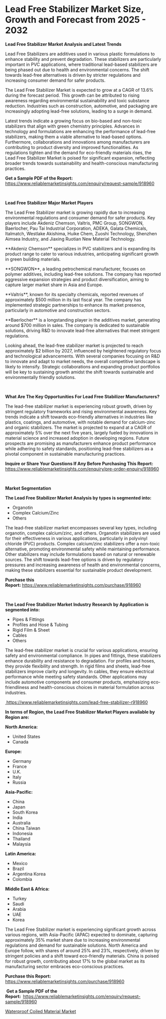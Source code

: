 <p><h1>Lead Free Stabilizer Market Size, Growth and Forecast from 2025 - 2032</h1></p><p><strong>Lead Free Stabilizer Market Analysis and Latest Trends</strong></p>
<p><p>Lead Free Stabilizers are additives used in various plastic formulations to enhance stability and prevent degradation. These stabilizers are particularly important in PVC applications, where traditional lead-based stabilizers are being phased out due to health and environmental concerns. The shift towards lead-free alternatives is driven by stricter regulations and increasing consumer demand for safer products.</p><p>The Lead Free Stabilizer Market is expected to grow at a CAGR of 13.6% during the forecast period. This growth can be attributed to rising awareness regarding environmental sustainability and toxic substance reduction. Industries such as construction, automotive, and packaging are increasingly adopting lead-free solutions, leading to a surge in demand.</p><p>Latest trends indicate a growing focus on bio-based and non-toxic stabilizers that align with green chemistry principles. Advances in technology and formulations are enhancing the performance of lead-free stabilizers, making them a viable alternative to lead-based options. Furthermore, collaborations and innovations among manufacturers are contributing to product diversity and improved functionalities. As regulations tighten and the demand for eco-friendly materials rises, the Lead Free Stabilizer Market is poised for significant expansion, reflecting broader trends towards sustainability and health-conscious manufacturing practices.</p></p>
<p><strong>Get a Sample PDF of the Report:&nbsp;</strong> <a href="https://www.reliablemarketinsights.com/enquiry/request-sample/918960?utm_campaign=3258&utm_medium=2&utm_source=Github&utm_content=ia&utm_term=02042025&utm_id=lead-free-stabilizer">https://www.reliablemarketinsights.com/enquiry/request-sample/918960</a></p>
<p>&nbsp;</p>
<p><strong>Lead Free Stabilizer Major Market Players</strong></p>
<p><p>The Lead Free Stabilizer market is growing rapidly due to increasing environmental regulations and consumer demand for safer products. Key players include Akdeniz Chemson, Valtris, PMC Group, SONGWON, Baerlocher, Pau Tai Industrial Corporation, ADEKA, Galata Chemicals, Italmatch, Westlake Akishima, Huike Chem, Zuoshi Technology, Shenzhen Aimsea Industry, and Jiaxing Ruotian New Material Technology.</p><p>**Akdeniz Chemson** specializes in PVC stabilizers and is expanding its product range to cater to various industries, anticipating significant growth in green building materials. </p><p>**SONGWON**, a leading petrochemical manufacturer, focuses on polymer additives, including lead-free solutions. The company has reported aggressive expansion strategies and product diversification, aiming to capture larger market share in Asia and Europe.</p><p>**Valtris**, known for its specialty chemicals, reported revenues of approximately $500 million in its last fiscal year. The company has implemented strategic partnerships to enhance its market presence, particularly in automotive and construction sectors.</p><p>**Baerlocher** is a longstanding player in the additives market, generating around $700 million in sales. The company is dedicated to sustainable solutions, driving R&D to innovate lead-free alternatives that meet stringent regulations.</p><p>Looking ahead, the lead-free stabilizer market is projected to reach approximately $2 billion by 2027, influenced by heightened regulatory focus and technological advancements. With several companies focusing on R&D to innovate and adapt to market needs, the overall competitive landscape is likely to intensify. Strategic collaborations and expanding product portfolios will be key to sustaining growth amidst the shift towards sustainable and environmentally friendly solutions.</p></p>
<p>&nbsp;</p>
<p><strong>What Are The Key Opportunities For Lead Free Stabilizer Manufacturers?</strong></p>
<p><p>The lead-free stabilizer market is experiencing robust growth, driven by stringent regulatory frameworks and rising environmental awareness. Key trends indicate a shift towards eco-friendly alternatives in industries like plastics, coatings, and automotive, with notable demand for calcium-zinc and organic stabilizers. The market is projected to expand at a CAGR of approximately 5% over the next five years, largely fueled by innovations in material science and increased adoption in developing regions. Future prospects are promising as manufacturers enhance product performance while adhering to safety standards, positioning lead-free stabilizers as a pivotal component in sustainable manufacturing practices.</p></p>
<p><strong>Inquire or Share Your Questions If Any Before Purchasing This Report:</strong> <a href="https://www.reliablemarketinsights.com/enquiry/pre-order-enquiry/918960?utm_campaign=3258&utm_medium=2&utm_source=Github&utm_content=ia&utm_term=02042025&utm_id=lead-free-stabilizer">https://www.reliablemarketinsights.com/enquiry/pre-order-enquiry/918960</a></p>
<p>&nbsp;</p>
<p><strong>Market Segmentation</strong></p>
<p><strong>The Lead Free Stabilizer Market Analysis by types is segmented into:</strong></p>
<p><ul><li>Organotin</li><li>Complex Calcium/Zinc</li><li>Others</li></ul></p>
<p><p>The lead-free stabilizer market encompasses several key types, including organotin, complex calcium/zinc, and others. Organotin stabilizers are used for their effectiveness in various applications, particularly in polyvinyl chloride (PVC) products. Complex calcium/zinc stabilizers offer a non-toxic alternative, promoting environmental safety while maintaining performance. Other stabilizers may include formulations based on natural or renewable sources. The shift towards lead-free options is driven by regulatory pressures and increasing awareness of health and environmental concerns, making these stabilizers essential for sustainable product development.</p></p>
<p><strong>Purchase this Report:&nbsp;</strong><a href="https://www.reliablemarketinsights.com/purchase/918960?utm_campaign=3258&utm_medium=2&utm_source=Github&utm_content=ia&utm_term=02042025&utm_id=lead-free-stabilizer">https://www.reliablemarketinsights.com/purchase/918960</a></p>
<p>&nbsp;</p>
<p><strong>The Lead Free Stabilizer Market Industry Research by Application is segmented into:</strong></p>
<p><ul><li>Pipes & Fittings</li><li>Profiles and Hose & Tubing</li><li>Rigid Film & Sheet</li><li>Cables</li><li>Others</li></ul></p>
<p><p>The lead-free stabilizer market is crucial for various applications, ensuring safety and environmental compliance. In pipes and fittings, these stabilizers enhance durability and resistance to degradation. For profiles and hoses, they provide flexibility and strength. In rigid films and sheets, lead-free stabilizers improve clarity and longevity. In cables, they ensure electrical performance while meeting safety standards. Other applications may include automotive components and consumer products, emphasizing eco-friendliness and health-conscious choices in material formulation across industries.</p></p>
<p><a href="https://www.reliablemarketinsights.com/lead-free-stabilizer-r918960?utm_campaign=3258&utm_medium=2&utm_source=Github&utm_content=ia&utm_term=02042025&utm_id=lead-free-stabilizer">&nbsp;https://www.reliablemarketinsights.com/lead-free-stabilizer-r918960</a></p>
<p><strong>In terms of Region, the Lead Free Stabilizer Market Players available by Region are:</strong></p>
<p>
    <p> <strong> North America: </strong>
        <ul>
            <li>United States</li>
            <li>Canada</li>
        </ul>
        </p> 
    <p> <strong> Europe: </strong>
        <ul>
            <li>Germany</li>
            <li>France</li>
            <li>U.K.</li>
            <li>Italy</li>
            <li>Russia</li>
        </ul>
        </p> 
    <p> <strong> Asia-Pacific: </strong>
        <ul>
            <li>China</li>
            <li>Japan</li>
            <li>South Korea</li>
            <li>India</li>
            <li>Australia</li>
            <li>China Taiwan</li>
            <li>Indonesia</li>
            <li>Thailand</li>
            <li>Malaysia</li>
        </ul>
        </p> 
    <p> <strong> Latin America: </strong>
        <ul>
            <li>Mexico</li>
            <li>Brazil</li>
            <li>Argentina Korea</li>
            <li>Colombia</li>
        </ul>
        </p> 
    <p> <strong> Middle East & Africa: </strong>
        <ul>
            <li>Turkey</li>
            <li>Saudi</li>
            <li>Arabia</li>
            <li>UAE</li>
            <li>Korea</li>
        </ul>
    </p>
    </p>
<p><p>The Lead Free Stabilizer market is experiencing significant growth across various regions, with Asia-Pacific (APAC) expected to dominate, capturing approximately 35% market share due to increasing environmental regulations and demand for sustainable solutions. North America and Europe follow, with shares of around 25% and 23%, respectively, driven by stringent policies and a shift toward eco-friendly materials. China is poised for robust growth, contributing about 17% to the global market as its manufacturing sector embraces eco-conscious practices.</p></p>
<p><strong>Purchase this Report: </strong><a href="https://www.reliablemarketinsights.com/purchase/918960?utm_campaign=3258&utm_medium=2&utm_source=Github&utm_content=ia&utm_term=02042025&utm_id=lead-free-stabilizer">https://www.reliablemarketinsights.com/purchase/918960</a></p>
<p>&nbsp;<strong>Get a Sample PDF of the Report:&nbsp;&nbsp;</strong><a href="https://www.reliablemarketinsights.com/enquiry/request-sample/918960?utm_campaign=3258&utm_medium=2&utm_source=Github&utm_content=ia&utm_term=02042025&utm_id=lead-free-stabilizer">https://www.reliablemarketinsights.com/enquiry/request-sample/918960</a></p>
<p><strong></strong></p>
<p><p><a href="https://github.com/saoneubeh8/Market-Research-Report-List-1/blob/main/waterproof-coiled-material-market.md?utm_campaign=3258&utm_medium=2&utm_source=Github&utm_content=ia&utm_term=02042025&utm_id=lead-free-stabilizer">Waterproof Coiled Material Market</a></p></p>